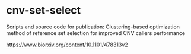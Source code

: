 # cnv-set-select

Scripts and source code for publication: Clustering-based optimization method of reference set selection for improved CNV callers performance


https://www.biorxiv.org/content/10.1101/478313v2
